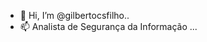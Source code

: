 - 👋 Hi, I’m @gilbertocsfilho..
- 📫 Analista de Segurança da Informação ...

<!---
gilbertocsfilho/gilbertocsfilho is a ✨ special ✨ repository because its `README.md` (this file) appears on your GitHub profile.
You can click the Preview link to take a look at your changes.
--->
